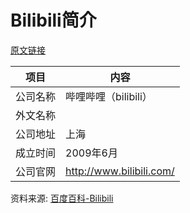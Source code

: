 # Bilibili简介

[原文链接](https://www.it-this-year.com/2020/04/23/270)

|项目|内容|
|-----|-----|
|公司名称|哔哩哔哩（bilibili）|
|外文名称||
|公司地址|上海|
|成立时间|2009年6月|
|公司官网|http://www.bilibili.com/|

资料来源: 
[百度百科-Bilibili](https://baike.baidu.com/item/bilibili)